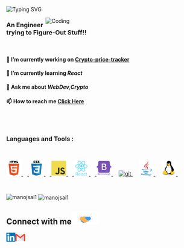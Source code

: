 <!-- [![MasterHead](https://miro.medium.com/max/1360/0*gqO3slLmGb4mUeje.gif)] -->

![Typing SVG](https://readme-typing-svg.herokuapp.com?font=Architects+Daughter&color=000000&size=30&lines=Hello+World!+I'm+Manoj!+👋;I'm+a+Front+End+Developer)


<!-- <h1 align="center">Hello World, I'm Manoj <img src="https://github.com/ABSphreak/ABSphreak/blob/master/gifs/Hi.gif" width="30px"> </h1> -->


<img align="right" alt="Coding" width="400" src="https://cdn.dribbble.com/users/1162077/screenshots/3848914/programmer.gif">

<h3 align="cente">An Engineer trying to Figure-Out Stuff!!</h3>
<br> 





#### 🔭 I’m currently working on **[Crypto-price-tracker](https://trackcryptocurrency.netlify.app/)**
 
#### 🌱 I’m currently learning ***React***

#### 💬 Ask me about ***WebDev,Crypto***

#### 📫 How to reach me [Click Here](mailto:manojkoganti11@gmail.com)

<br> <br> 




<h3 align="left">Languages and Tools :</h3>
&nbsp;&nbsp;&nbsp;&nbsp;
<!--  <img src = "https://media2.giphy.com/media/QssGEmpkyEOhBCb7e1/giphy.gif?cid=ecf05e47a0n3gi1bfqntqmob8g9aid1oyj2wr3ds3mg700bl&rid=giphy.gif" width = 30px></h3>  -->
<br> 


<a href="https://www.w3.org/html/" target="_blank" rel="noreferrer"> <img src="https://raw.githubusercontent.com/devicons/devicon/master/icons/html5/html5-original-wordmark.svg" alt="html5" width="40" height="40"/> </a>&nbsp;&nbsp;&nbsp;<a href="https://www.w3schools.com/css/" target="_blank" rel="noreferrer"> <img src="https://raw.githubusercontent.com/devicons/devicon/master/icons/css3/css3-original-wordmark.svg" alt="css3" width="40" height="40"/> </a>&nbsp;&nbsp;&nbsp;<a href="https://developer.mozilla.org/en-US/docs/Web/JavaScript" target="_blank" rel="noreferrer"> <img src="https://raw.githubusercontent.com/devicons/devicon/master/icons/javascript/javascript-original.svg" alt="javascript" width="40" height="40"/> </a> &nbsp;&nbsp;&nbsp;<a href="https://reactjs.org/" target="_blank" rel="noreferrer"> <img src="https://raw.githubusercontent.com/devicons/devicon/master/icons/react/react-original-wordmark.svg" alt="react" width="40" height="40"/> </a> &nbsp;&nbsp;&nbsp;<a href="https://getbootstrap.com" target="_blank" rel="noreferrer"> <img src="https://raw.githubusercontent.com/devicons/devicon/master/icons/bootstrap/bootstrap-plain-wordmark.svg" alt="bootstrap" width="40" height="40"/> </a>&nbsp;&nbsp;&nbsp;   <a href="https://git-scm.com/" target="_blank" rel="noreferrer"> <img src="https://www.vectorlogo.zone/logos/git-scm/git-scm-icon.svg" alt="git" width="40" height="40"/> </a> &nbsp;&nbsp;&nbsp;   <a href="https://www.java.com" target="_blank" rel="noreferrer"> <img src="https://raw.githubusercontent.com/devicons/devicon/master/icons/java/java-original.svg" alt="java" width="40" height="40"/> </a>&nbsp;&nbsp;&nbsp; 
<a href="https://www.linux.org/" target="_blank" rel="noreferrer"> <img src="https://raw.githubusercontent.com/devicons/devicon/master/icons/linux/linux-original.svg" alt="linux" width="40" height="40"/> </a> &nbsp;&nbsp;&nbsp;
  
  <br> 

<p><img align="left" src="https://github-readme-stats.vercel.app/api/top-langs?username=manojsai1&show_icons=true&locale=en&layout=compact" alt="manojsai1" /></p>



<p>&nbsp;<img align="center" width="400" src="https://github-readme-stats.vercel.app/api?username=manojsai1&show_icons=true&locale=en" alt="manojsai1" /></p>



<h2>Connect with me<img align="left " src="https://raw.githubusercontent.com/VarunV991/VarunV991/master/Assets/Handshake.gif" height="33px" /></h2> 
<div align='left'> 
  <a href="https://www.linkedin.com/in/manojsai1/">
    <img align="left" alt="Varun | Linkedin" width="24px" src="https://github.com/VarunV991/VarunV991/blob/master/Assets/Linkedin.svg" />
  </a>
  <a href="mailto:manojkoganti11@gmail.com">
    <img align="left" alt="Varun | Gmail" width="26px" src="https://github.com/VarunV991/VarunV991/blob/master/Assets/Gmail.svg" />
  </a>
